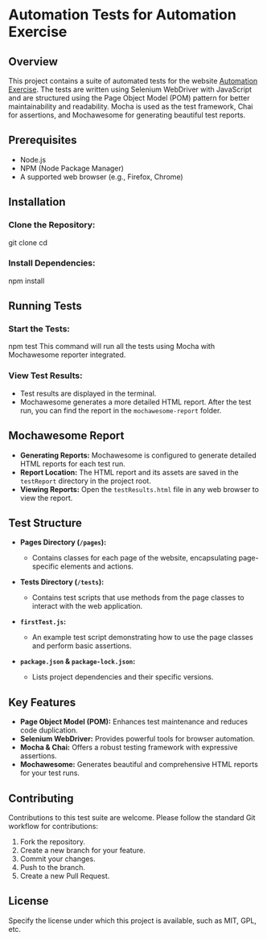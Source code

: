 # Automation Tests for Automation Exercise

## Overview
This project contains a suite of automated tests for the website [Automation Exercise](https://automationexercise.com/). The tests are written using Selenium WebDriver with JavaScript and are structured using the Page Object Model (POM) pattern for better maintainability and readability. Mocha is used as the test framework, Chai for assertions, and Mochawesome for generating beautiful test reports.

## Prerequisites
- Node.js
- NPM (Node Package Manager)
- A supported web browser (e.g., Firefox, Chrome)

## Installation

### Clone the Repository:
git clone <repository-url>
cd <repository-name>

### Install Dependencies:
npm install

## Running Tests

### Start the Tests:
npm test
This command will run all the tests using Mocha with Mochawesome reporter integrated.

### View Test Results:
- Test results are displayed in the terminal.
- Mochawesome generates a more detailed HTML report. After the test run, you can find the report in the `mochawesome-report` folder.

## Mochawesome Report

- **Generating Reports:** Mochawesome is configured to generate detailed HTML reports for each test run.
- **Report Location:** The HTML report and its assets are saved in the `testReport` directory in the project root.
- **Viewing Reports:** Open the `testResults.html` file in any web browser to view the report.

## Test Structure

- **Pages Directory (`/pages`):**
  - Contains classes for each page of the website, encapsulating page-specific elements and actions.

- **Tests Directory (`/tests`):**
  - Contains test scripts that use methods from the page classes to interact with the web application.

- **`firstTest.js`:**
  - An example test script demonstrating how to use the page classes and perform basic assertions.

- **`package.json` & `package-lock.json`:**
  - Lists project dependencies and their specific versions.

## Key Features

- **Page Object Model (POM):** Enhances test maintenance and reduces code duplication.
- **Selenium WebDriver:** Provides powerful tools for browser automation.
- **Mocha & Chai:** Offers a robust testing framework with expressive assertions.
- **Mochawesome:** Generates beautiful and comprehensive HTML reports for your test runs.

## Contributing

Contributions to this test suite are welcome. Please follow the standard Git workflow for contributions:
1. Fork the repository.
2. Create a new branch for your feature.
3. Commit your changes.
4. Push to the branch.
5. Create a new Pull Request.

## License

Specify the license under which this project is available, such as MIT, GPL, etc.
